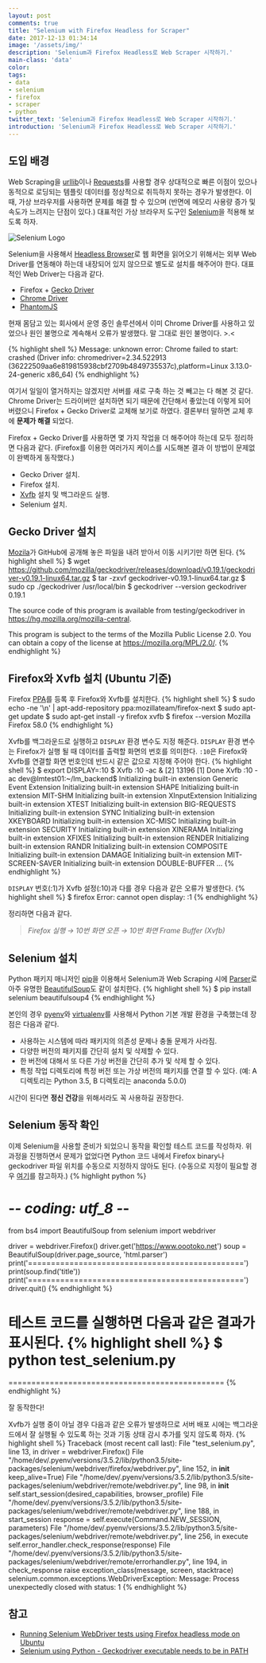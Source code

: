 ```yaml
---
layout: post
comments: true
title: "Selenium with Firefox Headless for Scraper"
date: 2017-12-13 01:34:14
image: '/assets/img/'
description: 'Selenium과 Firefox Headless로 Web Scraper 시작하기.'
main-class: 'data'
color:
tags:
- data
- selenium
- firefox
- scraper
- python
twitter_text: 'Selenium과 Firefox Headless로 Web Scraper 시작하기.'
introduction: 'Selenium과 Firefox Headless로 Web Scraper 시작하기.'
---
```


## 도입 배경
Web Scraping을 [urllib](https://docs.python.org/3/library/urllib.html)이나 [Requests](http://docs.python-requests.org/en/master/)를 사용할 경우 상대적으로 빠른 이점이 있으나 동적으로 로딩되는 템플릿 데이터를 정상적으로 취득하지 못하는 경우가 발생한다. 이 때, 가상 브라우저를 사용하면 문제를 해결 할 수 있으며 (반면에 메모리 사용량 증가 및 속도가 느려지는 단점이 있다.) 대표적인 가상 브라우저 도구인 [Selenium](http://www.seleniumhq.org/)을 적용해 보도록 하자.

![Selenium Logo](https://cdn.oootoko.net/blog/assets/img/selenium-with-firefox-headless-for-scraper/selenium-logo.png)

Selenium을 사용해서 [Headless Browser](https://en.wikipedia.org/wiki/Headless_browser)로 웹 화면을 읽어오기 위해서는 외부 Web Driver를 연동해야 하는데 내장되어 있지 않으므로 별도로 설치를 해주어야 한다. 대표적인 Web Driver는 다음과 같다.
- Firefox + [Gecko Driver](https://github.com/mozilla/geckodriver/releases)
- [Chrome Driver](https://sites.google.com/a/chromium.org/chromedriver/downloads)
- [PhantomJS](http://phantomjs.org/download.html)

현재 몸담고 있는 회사에서 운영 중인 솔루션에서 이미 Chrome Driver를 사용하고 있었으나 원인 불명으로 계속해서 오류가 발생했다. 말 그대로 원인 불명이다. >.<

{% highlight shell %}
Message: unknown error: Chrome failed to start: crashed
  (Driver info: chromedriver=2.34.522913 (36222509aa6e819815938cbf2709b4849735537c),platform=Linux 3.13.0-24-generic x86_64)
{% endhighlight %}

여기서 일일이 열거하지는 않겠지만 서버를 새로 구축 하는 것 빼고는 다 해본 것 같다. Chrome Driver는 드라이버만 설치하면 되기 때문에 간단해서 좋았는데 이렇게 되어 버렸으니 Firefox + Gecko Driver로 교체해 보기로 하였다. 결론부터 말하면 교체 후에 **문제가 해결** 되었다.

Firefox + Gecko Driver를 사용하면 몇 가지 작업을 더 해주어야 하는데 모두 정리하면 다음과 같다. (Firefox를 이용한 여러가지 케이스를 시도해본 결과 이 방법이 문제없이 완벽하게 동작했다.)
- Gecko Driver 설치.
- Firefox 설치.
- [Xvfb](https://en.wikipedia.org/wiki/Xvfb) 설치 및 백그라운드 실행.
- Selenium 설치.

## Gecko Driver 설치
[Mozila](https://www.mozilla.org/ko/)가 GitHub에 공개해 놓은 파일을 내려 받아서 이동 시키기만 하면 된다.
{% highlight shell %}
$ wget https://github.com/mozilla/geckodriver/releases/download/v0.19.1/geckodriver-v0.19.1-linux64.tar.gz
$ tar -zxvf geckodriver-v0.19.1-linux64.tar.gz
$ sudo cp ./geckodriver /usr/local/bin
$ geckodriver --version
geckodriver 0.19.1

The source code of this program is available from
testing/geckodriver in https://hg.mozilla.org/mozilla-central.

This program is subject to the terms of the Mozilla Public License 2.0.
You can obtain a copy of the license at https://mozilla.org/MPL/2.0/.
{% endhighlight %}

## Firefox와 Xvfb 설치 (Ubuntu 기준)
Firefox [PPA](https://help.ubuntu.com/community/PPA)를 등록 후 Firefox와 Xvfb를 설치한다.
{% highlight shell %}
$ sudo echo -ne \'\n\' | apt-add-repository ppa:mozillateam/firefox-next
$ sudo apt-get update
$ sudo apt-get install -y firefox xvfb
$ firefox --version
Mozilla Firefox 58.0
{% endhighlight %}

Xvfb를 백그라운드로 실행하고 `DISPLAY` 환경 변수도 지정 해준다. `DISPLAY` 환경 변수는 Firefox가 실행 될 때 데이터를 출력할 화면의 번호를 의미한다. `:10`은 Firefox와 Xvfb를 연결할 화면 번호인데 반드시 같은 값으로 지정해 주어야 한다. 
{% highlight shell %}
$ export DISPLAY=:10
$ Xvfb :10 -ac &
[2] 13196
[1]   Done                    Xvfb :10 -ac
dev@lmtest01:~/lm_backend$ Initializing built-in extension Generic Event Extension
Initializing built-in extension SHAPE
Initializing built-in extension MIT-SHM
Initializing built-in extension XInputExtension
Initializing built-in extension XTEST
Initializing built-in extension BIG-REQUESTS
Initializing built-in extension SYNC
Initializing built-in extension XKEYBOARD
Initializing built-in extension XC-MISC
Initializing built-in extension SECURITY
Initializing built-in extension XINERAMA
Initializing built-in extension XFIXES
Initializing built-in extension RENDER
Initializing built-in extension RANDR
Initializing built-in extension COMPOSITE
Initializing built-in extension DAMAGE
Initializing built-in extension MIT-SCREEN-SAVER
Initializing built-in extension DOUBLE-BUFFER
...
{% endhighlight %}

`DISPLAY` 번호(:1)가 Xvfb 설정(:10)과 다를 경우 다음과 같은 오류가 발생한다.
{% highlight shell %}
$ firefox
Error: cannot open display: :1
{% endhighlight %}

정리하면 다음과 같다.
>*Firefox 실행 → 10번 화면 오픈 → 10번 화면 Frame Buffer (Xvfb)*

## Selenium 설치
Python 패키지 매니저인 [pip](https://ko.wikipedia.org/wiki/Pip_(%ED%8C%A8%ED%82%A4%EC%A7%80_%EA%B4%80%EB%A6%AC%EC%9E%90))을 이용해서 Selenium과 Web Scraping 시에 [Parser](https://ko.wikipedia.org/wiki/%EA%B5%AC%EB%AC%B8_%EB%B6%84%EC%84%9D)로 아주 유명한 [BeautifulSoup](https://www.crummy.com/software/BeautifulSoup/)도 같이 설치한다.
{% highlight shell %}
$ pip install selenium beautifulsoup4
{% endhighlight %}

본인의 경우 [pyenv](https://github.com/pyenv/pyenv)와 [virtualenv](https://github.com/pyenv/pyenv-virtualenv)를 사용해서 Python 기본 개발 환경을 구축했는데 장점은 다음과 같다.

- 사용하는 시스템에 따라 패키지의 의존성 문제나 충돌 문제가 사라짐.
- 다양한 버전의 패키지를 간단히 설치 및 삭제할 수 있다.
- 한 버전에 대해서 또 다른 가상 버전을 간단히 추가 및 삭제 할 수 있다.
- 특정 작업 디렉토리에 특정 버전 또는 가상 버전의 패키지를 연결 할 수 있다. (예: A 디렉토리는 Python 3.5, B 디렉토리는 anaconda 5.0.0)

시간이 된다면 **정신 건강**을 위해서라도 꼭 사용하길 권장한다.

## Selenium 동작 확인
이제 Selenium을 사용할 준비가 되었으니 동작을 확인할 테스트 코드를 작성하자. 위 과정을 진행하면서 문제가 없었다면 Python 코드 내에서 Firefox binary나 geckodriver 파일 위치를 수동으로 지정하지 않아도 된다. (수동으로 지정이 필요할 경우 [여기](https://stackoverflow.com/questions/40208051/selenium-using-python-geckodriver-executable-needs-to-be-in-path)를 참고하자.)
{% highlight python %}
# -*- coding: utf_8 -*-

from bs4 import BeautifulSoup
from selenium import webdriver

driver = webdriver.Firefox()
driver.get('https://www.oootoko.net')
soup = BeautifulSoup(driver.page_source, 'html.parser')
print('===============================================')
print(soup.find('title'))
print('===============================================')
driver.quit()
{% endhighlight %}

테스트 코드를 실행하면 다음과 같은 결과가 표시된다.
{% highlight shell %}
$ python test_selenium.py 
===============================================
<title>OOOTOKO</title>
===============================================
{% endhighlight %}

잘 동작한다!

Xvfb가 실행 중이 아닐 경우 다음과 같은 오류가 발생하므로 서버 배포 시에는 백그라운드에서 잘 실행될 수 있도록 하는 것과 기동 상태 감시 추가를 잊지 않도록 하자.
{% highlight shell %}
Traceback (most recent call last):
  File "test_selenium.py", line 13, in <module>
    driver = webdriver.Firefox()
  File "/home/dev/.pyenv/versions/3.5.2/lib/python3.5/site-packages/selenium/webdriver/firefox/webdriver.py", line 152, in __init__
    keep_alive=True)
  File "/home/dev/.pyenv/versions/3.5.2/lib/python3.5/site-packages/selenium/webdriver/remote/webdriver.py", line 98, in __init__
    self.start_session(desired_capabilities, browser_profile)
  File "/home/dev/.pyenv/versions/3.5.2/lib/python3.5/site-packages/selenium/webdriver/remote/webdriver.py", line 188, in start_session
    response = self.execute(Command.NEW_SESSION, parameters)
  File "/home/dev/.pyenv/versions/3.5.2/lib/python3.5/site-packages/selenium/webdriver/remote/webdriver.py", line 256, in execute
    self.error_handler.check_response(response)
  File "/home/dev/.pyenv/versions/3.5.2/lib/python3.5/site-packages/selenium/webdriver/remote/errorhandler.py", line 194, in check_response
    raise exception_class(message, screen, stacktrace)
selenium.common.exceptions.WebDriverException: Message: Process unexpectedly closed with status: 1
{% endhighlight %}

## 참고
- [Running Selenium WebDriver tests using Firefox headless mode on Ubuntu](https://medium.com/@griggheo/running-selenium-webdriver-tests-using-firefox-headless-mode-on-ubuntu-d32500bb6af2)
- [Selenium using Python - Geckodriver executable needs to be in PATH
](https://stackoverflow.com/questions/40208051/selenium-using-python-geckodriver-executable-needs-to-be-in-path)
